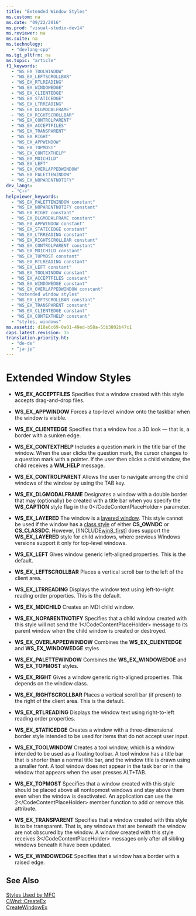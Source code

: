 ```yaml
---
title: "Extended Window Styles"
ms.custom: na
ms.date: "09/22/2016"
ms.prod: "visual-studio-dev14"
ms.reviewer: na
ms.suite: na
ms.technology: 
  - "devlang-cpp"
ms.tgt_pltfrm: na
ms.topic: "article"
f1_keywords: 
  - "WS_EX_TOOLWINDOW"
  - "WS_EX_LEFTSCROLLBAR"
  - "WS_EX_RTLREADING"
  - "WS_EX_WINDOWEDGE"
  - "WS_EX_CLIENTEDGE"
  - "WS_EX_STATICEDGE"
  - "WS_EX_LTRREADING"
  - "WS_EX_DLGMODALFRAME"
  - "WS_EX_RIGHTSCROLLBAR"
  - "WS_EX_CONTROLPARENT"
  - "WS_EX_ACCEPTFILES"
  - "WS_EX_TRANSPARENT"
  - "WS_EX_RIGHT"
  - "WS_EX_APPWINDOW"
  - "WS_EX_TOPMOST"
  - "WS_EX_CONTEXTHELP"
  - "WS_EX_MDICHILD"
  - "WS_EX_LEFT"
  - "WS_EX_OVERLAPPEDWINDOW"
  - "WS_EX_PALETTEWINDOW"
  - "WS_EX_NOPARENTNOTIFY"
dev_langs: 
  - "C++"
helpviewer_keywords: 
  - "WS_EX_PALETTEWINDOW constant"
  - "WS_EX_NOPARENTNOTIFY constant"
  - "WS_EX_RIGHT constant"
  - "WS_EX_DLGMODALFRAME constant"
  - "WS_EX_APPWINDOW constant"
  - "WS_EX_STATICEDGE constant"
  - "WS_EX_LTRREADING constant"
  - "WS_EX_RIGHTSCROLLBAR constant"
  - "WS_EX_CONTROLPARENT constant"
  - "WS_EX_MDICHILD constant"
  - "WS_EX_TOPMOST constant"
  - "WS_EX_RTLREADING constant"
  - "WS_EX_LEFT constant"
  - "WS_EX_TOOLWINDOW constant"
  - "WS_EX_ACCEPTFILES constant"
  - "WS_EX_WINDOWEDGE constant"
  - "WS_EX_OVERLAPPEDWINDOW constant"
  - "extended window styles"
  - "WS_EX_LEFTSCROLLBAR constant"
  - "WS_EX_TRANSPARENT constant"
  - "WS_EX_CLIENTEDGE constant"
  - "WS_EX_CONTEXTHELP constant"
  - "styles, windows"
ms.assetid: d18e6c69-0a01-49ed-b58a-55b3802b47c1
caps.latest.revision: 15
translation.priority.ht: 
  - "de-de"
  - "ja-jp"
---
```

# Extended Window Styles
-   **WS_EX_ACCEPTFILES** Specifies that a window created with this style accepts drag-and-drop files.  
  
-   **WS_EX_APPWINDOW** Forces a top-level window onto the taskbar when the window is visible.  
  
-   **WS_EX_CLIENTEDGE** Specifies that a window has a 3D look — that is, a border with a sunken edge.  
  
-   **WS_EX_CONTEXTHELP** Includes a question mark in the title bar of the window. When the user clicks the question mark, the cursor changes to a question mark with a pointer. If the user then clicks a child window, the child receives a **WM_HELP** message.  
  
-   **WS_EX_CONTROLPARENT** Allows the user to navigate among the child windows of the window by using the TAB key.  
  
-   **WS_EX_DLGMODALFRAME** Designates a window with a double border that may (optionally) be created with a title bar when you specify the **WS_CAPTION** style flag in the <CodeContentPlaceHolder>0\</CodeContentPlaceHolder> parameter.  
  
-   **WS_EX_LAYERED** The window is a [layered window](http://msdn.microsoft.com/library/ms632599\(v=vs.85\).aspx#layered"). This style cannot be used if the window has a [class style](http://msdn.microsoft.com/library/ms633574\(v=vs.85\).aspx#class_styles") of either **CS_OWNDC** or **CS_CLASSDC**. However, [!INCLUDE[win8_first](../vs140/includes/win8_first_md.md)] does support the **WS_EX_LAYERED** style for child windows, where previous Windows versions support it only for top-level windows.  
  
-   **WS_EX_LEFT** Gives window generic left-aligned properties. This is the default.  
  
-   **WS_EX_LEFTSCROLLBAR** Places a vertical scroll bar to the left of the client area.  
  
-   **WS_EX_LTRREADING** Displays the window text using left-to-right reading order properties. This is the default.  
  
-   **WS_EX_MDICHILD** Creates an MDI child window.  
  
-   **WS_EX_NOPARENTNOTIFY** Specifies that a child window created with this style will not send the <CodeContentPlaceHolder>1\</CodeContentPlaceHolder> message to its parent window when the child window is created or destroyed.  
  
-   **WS_EX_OVERLAPPEDWINDOW** Combines the **WS_EX_CLIENTEDGE** and **WS_EX_WINDOWEDGE** styles  
  
-   **WS_EX_PALETTEWINDOW** Combines the **WS_EX_WINDOWEDGE** and **WS_EX_TOPMOST** styles.  
  
-   **WS_EX_RIGHT** Gives a window generic right-aligned properties. This depends on the window class.  
  
-   **WS_EX_RIGHTSCROLLBAR** Places a vertical scroll bar (if present) to the right of the client area. This is the default.  
  
-   **WS_EX_RTLREADING** Displays the window text using right-to-left reading order properties.  
  
-   **WS_EX_STATICEDGE** Creates a window with a three-dimensional border style intended to be used for items that do not accept user input.  
  
-   **WS_EX_TOOLWINDOW** Creates a tool window, which is a window intended to be used as a floating toolbar. A tool window has a title bar that is shorter than a normal title bar, and the window title is drawn using a smaller font. A tool window does not appear in the task bar or in the window that appears when the user presses ALT+TAB.  
  
-   **WS_EX_TOPMOST** Specifies that a window created with this style should be placed above all nontopmost windows and stay above them even when the window is deactivated. An application can use the <CodeContentPlaceHolder>2\</CodeContentPlaceHolder> member function to add or remove this attribute.  
  
-   **WS_EX_TRANSPARENT** Specifies that a window created with this style is to be transparent. That is, any windows that are beneath the window are not obscured by the window. A window created with this style receives <CodeContentPlaceHolder>3\</CodeContentPlaceHolder> messages only after all sibling windows beneath it have been updated.  
  
-   **WS_EX_WINDOWEDGE** Specifies that a window has a border with a raised edge.  
  
## See Also  
 [Styles Used by MFC](../vs140/styles-used-by-mfc.md)   
 [CWnd::CreateEx](../vs140/cwnd--createex.md)   
 [CreateWindowEx](http://msdn.microsoft.com/library/windows/desktop/ms632680)